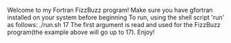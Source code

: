 Welcome to my Fortran FizzBuzz program!
Make sure you have gfortran installed on your system before beginning
To run, using the shell script 'run' as follows:
./run.sh 17
The first argument is read and used for the FizzBuzz program(the example above will go up to 17).
Enjoy!
